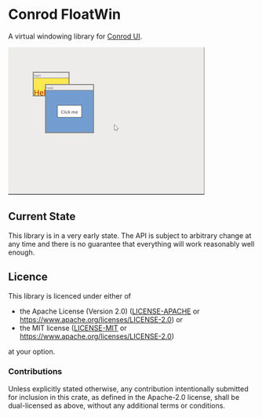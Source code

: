 Conrod FloatWin
===

A virtual windowing library for [Conrod UI].

![Demo of `conrod_floatwin`](./images/demo.gif)


[Conrod UI]: https://github.com/PistonDevelopers/conrod


Current State
---

This library is in a very early state. The API is subject to arbitrary change
at any time and there is no guarantee that everything will work reasonably well
enough.


Licence
---

This library is licenced under either of

- the Apache License (Version 2.0) ([LICENSE-APACHE] or https://www.apache.org/licenses/LICENSE-2.0) or
- the MIT license ([LICENSE-MIT] or https://www.apache.org/licenses/LICENSE-2.0)

at your option.


[LICENSE-MIT]: ./LICENSE-MIT
[LICENSE-APACHE]: ./LICENSE-APACHE


### Contributions

Unless explicitly stated otherwise, any contribution intentionally submitted
for inclusion in this crate, as defined in the Apache-2.0 license, shall be
dual-licensed as above, without any additional terms or conditions.
